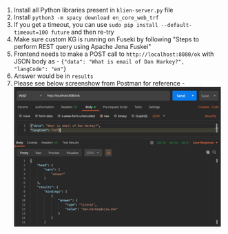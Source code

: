 1. Install all Python libraries present in `klien-server.py` file
2. Install `python3 -m spacy download en_core_web_trf`
3. If you get a timeout, you can use `sudo pip install --default-timeout=100 future` and then re-try   
4. Make sure custom KG is running on Fuseki by following "Steps to perform REST query using Apache Jena Fuskei"
5. Frontend needs to make a POST call to `http://localhost:8080/ok` with JSON body as -
`{"data": "What is email of Dan Harkey?",
"langCode": "en"}`
6. Answer would be in `results`
7. Please see below screenshow from Postman for reference -
![Image of Yaktocat](https://github.com/duvsr01/NLP-based-QA-System-for-custom-KG/blob/main/klien/images/end-to-end-postman.png)
